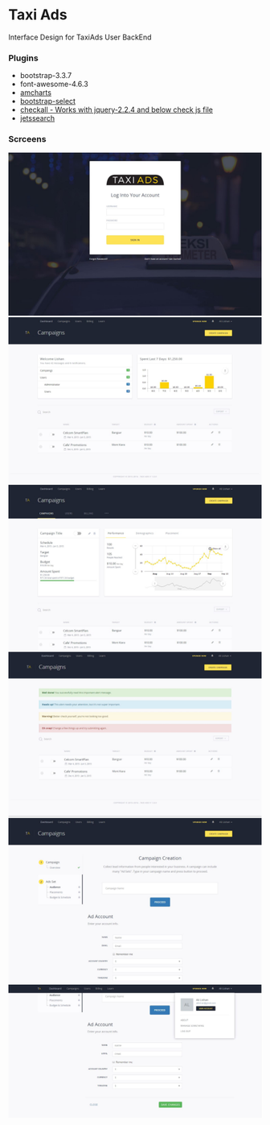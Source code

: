 # Taxi Ads
 Interface Design for TaxiAds User BackEnd

### Plugins
* bootstrap-3.3.7
* font-awesome-4.6.3
* [amcharts](https://www.amcharts.com)
* [bootstrap-select](https://silviomoreto.github.io/bootstrap-select/examples/)
* [checkall - Works with jquery-2.2.4 and below check js file](https://github.com/mjball/jQuery-CheckAll)
* [jetssearch](https://github.com/NeXTs/Jets.js)


### Scrceens
![alt tag](https://raw.githubusercontent.com/alilishan/TaxiadsInterface/master/_source/screenshot_0.JPG)
![alt tag](https://raw.githubusercontent.com/alilishan/TaxiadsInterface/master/_source/screenshot_1.JPG)
![alt tag](https://raw.githubusercontent.com/alilishan/TaxiadsInterface/master/_source/screenshot_2.JPG)
![alt tag](https://raw.githubusercontent.com/alilishan/TaxiadsInterface/master/_source/screenshot_3.JPG)
![alt tag](https://raw.githubusercontent.com/alilishan/TaxiadsInterface/master/_source/screenshot_4.JPG)
![alt tag](https://raw.githubusercontent.com/alilishan/TaxiadsInterface/master/_source/screenshot_5.JPG)
